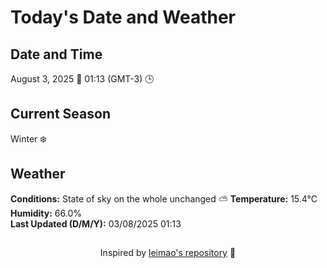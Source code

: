  # Today's Date and Weather
    
## Date and Time
August 3, 2025 📅
01:13 (GMT-3) 🕒

## Current Season
Winter ❄️
## Weather 
**Conditions:** State of sky on the whole unchanged ⛅
**Temperature:** 15.4°C  
**Humidity:** 66.0%  
**Last Updated (D/M/Y):** 03/08/2025 01:13
##
<div align="center">Inspired by <a href="https://github.com/leimao/What-Is-The-Date-Today">leimao's repository</a> 🌱</div>
